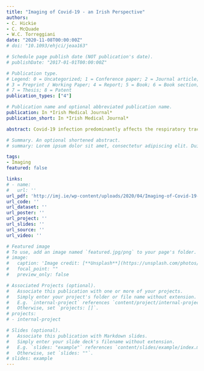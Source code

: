 ```yaml
---
title: "Imaging of Covid-19 - an Irish Perspective"
authors:
- C. Hickie
- C. McQuade
- W.C. Torreggiani
date: "2020-11-08T00:00:00Z"
# doi: "10.1093/ehjci/jeaa163"

# Schedule page publish date (NOT publication's date).
# publishDate: "2017-01-01T00:00:00Z"

# Publication type.
# Legend: 0 = Uncategorized; 1 = Conference paper; 2 = Journal article;
# 3 = Preprint / Working Paper; 4 = Report; 5 = Book; 6 = Book section;
# 7 = Thesis; 8 = Patent
publication_types: ["4"]

# Publication name and optional abbreviated publication name.
publication: In *Irish Medical Journal*
publication_short: In *Irish Medical Journal*

abstract: Covid-19 infection predominantly affects the respiratory tract. While the diagnosis is often made by a combination of clinical and positive findings on swab testing, imaging with Chest X-ray and CT are essential in establishing the severity of the disease and monitoring response. Imaging also sometimes suggests the diagnosis in unexpected cases. In this article we review the current imaging in Ireland in symptomatic Covid-19 patients and compare our experience to other countries, particularly China and Italy.

# Summary. An optional shortened abstract.
# summary: Lorem ipsum dolor sit amet, consectetur adipiscing elit. Duis posuere tellus ac convallis placerat. Proin tincidunt magna sed ex sollicitudin condimentum.

tags:
- Imaging
featured: false

links:
# - name: 
#   url: ''
url_pdf: 'http://imj.ie/wp-content/uploads/2020/04/Imaging-of-Covid-19-an-Irish-Perspective-1.pdf'
url_code: ''
url_dataset: ''
url_poster: ''
url_project: ''
url_slides: ''
url_source: ''
url_video: ''

# Featured image
# To use, add an image named `featured.jpg/png` to your page's folder. 
# image:
#   caption: 'Image credit: [**Unsplash**](https://unsplash.com/photos/pLCdAaMFLTE)'
#   focal_point: ""
#   preview_only: false

# Associated Projects (optional).
#   Associate this publication with one or more of your projects.
#   Simply enter your project's folder or file name without extension.
#   E.g. `internal-project` references `content/project/internal-project/index.md`.
#   Otherwise, set `projects: []`.
# projects:
# - internal-project

# Slides (optional).
#   Associate this publication with Markdown slides.
#   Simply enter your slide deck's filename without extension.
#   E.g. `slides: "example"` references `content/slides/example/index.md`.
#   Otherwise, set `slides: ""`.
# slides: example
---
```

